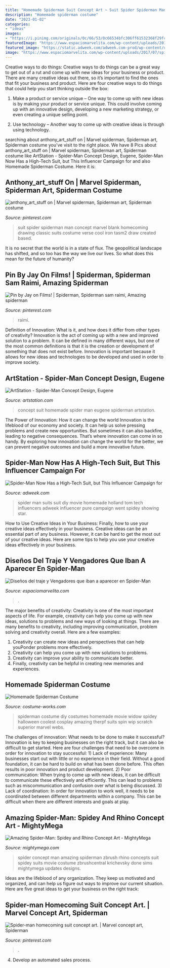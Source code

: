 ```yaml
---
title: "Homemade Spiderman Suit Concept Art ~ Suit Spider Spiderman Man Concept Marvel Blank Homecoming Drawing Classic Suits Costume Verse Cool Iron Tasm2 Draw Created Based"
description: "Homemade spiderman costume"
date: "2023-01-02"
categories:
- "ideas"
images:
- "https://i.pinimg.com/originals/0c/66/53/0c66534bfc306ff61532368f29fc9d4d.png"
featuredImage: "https://www.espaciomarvelita.com/wp-content/uploads/2017/07/spiderman-homecoming-1.jpg"
featured_image: "https://static.adweek.com/adweek.com-prod/wp-content/uploads/2017/06/spider-man-suits-hed-2017.jpg"
image: "https://www.espaciomarvelita.com/wp-content/uploads/2017/07/spiderman-homecoming-1.jpg"
---
```



Creative ways to do things:
Creative ways to do things can be a great way to get out of a rut and come up with new ideas for your business or product. There are many creative ideas out there, so it’s important to find the ones that fit your business and product. Here are four creative ways to do things that could help you start thinking outside the box:
1. Make a product or service unique – One way to come up with new ideas is by making your product or service unique. This could involve coming up with an innovative design, developing a new marketing strategy, or even creating a unique selling point.

2. Use technology – Another way to come up with creative ideas is through using technology.

	

		
searching about anthony_art_stuff on | Marvel spiderman, Spiderman art, Spiderman costume you've visit to the right place. We have 8 Pics about anthony_art_stuff on | Marvel spiderman, Spiderman art, Spiderman costume like ArtStation - Spider-Man Concept Design, Eugene, Spider-Man Now Has a High-Tech Suit, but This Influencer Campaign for and also Homemade Spiderman Costume. Here it is:
		
    
## Anthony_art_stuff On | Marvel Spiderman, Spiderman Art, Spiderman Costume

<img loading=lazy src="https://i.pinimg.com/originals/0c/66/53/0c66534bfc306ff61532368f29fc9d4d.png" onerror="this.onerror=null;this.src='https://tse1.mm.bing.net/th?id=OIP.UuARuNWvzzvHD9To3c7IpQHaKz&amp;pid=15.1';" alt="anthony_art_stuff on | Marvel spiderman, Spiderman art, Spiderman costume">

_Source: pinterest.com_

>suit spider spiderman man concept marvel blank homecoming drawing classic suits costume verse cool iron tasm2 draw created based. 

	

It is no secret that the world is in a state of flux. The geopolitical landscape has shifted, and so too has the way we live our lives. So what does this mean for the future of humanity? 

    
## Pin By Jay On Films! | Spiderman, Spiderman Sam Raimi, Amazing Spiderman

<img loading=lazy src="https://i.pinimg.com/736x/37/f9/d0/37f9d0c8cea6e2280d82bdf0b300f573.jpg" onerror="this.onerror=null;this.src='https://tse1.mm.bing.net/th?id=OIP.RGQ9FcWQ7V1gy9QvV2MixQHaJG&amp;pid=15.1';" alt="Pin by Jay on Films! | Spiderman, Spiderman sam raimi, Amazing spiderman">

_Source: pinterest.com_

>raimi. 

	

Definition of Innovation: What is it, and how does it differ from other types of creativity?
Innovation is the act of coming up with a new and improved solution to a problem. It can be defined in many different ways, but one of the most common definitions is that it is the creation or development of something that does not exist before. Innovation is important because it allows for new ideas and technologies to be developed and used in order to improve society.

    
## ArtStation - Spider-Man Concept Design, Eugene

<img loading=lazy src="https://cdnb.artstation.com/p/assets/images/images/032/968/323/large/eugene-soo-spiderman-homemade-suit-concept-design-001.jpg?1608019085" onerror="this.onerror=null;this.src='https://tse1.mm.bing.net/th?id=OIP.cjxSS203oK_QemdqMoiNsQHaFP&amp;pid=15.1';" alt="ArtStation - Spider-Man Concept Design, Eugene">

_Source: artstation.com_

>concept suit homemade spider man eugene spiderman artstation. 

	

The Power of Innovation: How it can change the world
Innovation is the lifeblood of our economy and society. It can help us solve pressing problems and create new opportunities. But sometimes it can also backfire, leading to negative consequences. That’s where innovation can come in so handy. By exploring how innovation can change the world for the better, we can prevent negative outcomes and build a more innovative future.

    
## Spider-Man Now Has A High-Tech Suit, But This Influencer Campaign For

<img loading=lazy src="https://static.adweek.com/adweek.com-prod/wp-content/uploads/2017/06/spider-man-suits-hed-2017.jpg" onerror="this.onerror=null;this.src='https://tse4.mm.bing.net/th?id=OIP.e5MiHytDG1s5MpIEVhbutwFhCw&amp;pid=15.1';" alt="Spider-Man Now Has a High-Tech Suit, but This Influencer Campaign for">

_Source: adweek.com_

>spider man suits suit diy movie homemade holland tom tech influencers adweek influencer pure campaign went spidey showing star. 

	

How to Use Creative Ideas in Your Business: Finally, how to use your creative ideas effectively in your business.
Creative ideas can be an essential part of any business. However, it can be hard to get the most out of your creative ideas. Here are some tips to help you use your creative ideas effectively in your business.

    
## Diseños Del Traje Y Vengadores Que Iban A Aparecer En Spider-Man

<img loading=lazy src="https://www.espaciomarvelita.com/wp-content/uploads/2017/07/spiderman-homecoming-1.jpg" onerror="this.onerror=null;this.src='https://tse2.mm.bing.net/th?id=OIP.qb5RlvQOVDB1j2ANLYhgBwHaK1&amp;pid=15.1';" alt="Diseños del traje y Vengadores que iban a aparecer en Spider-Man">

_Source: espaciomarvelita.com_

>. 

	

The major benefits of creativity:
Creativity is one of the most important aspects of life. For example, creativity can help you come up with new ideas, solutions to problems and new ways of looking at things. There are many benefits to creativity, including improving communication, problem solving and creativity overall. Here are a few examples:
1) Creativity can create new ideas and perspectives that can help youPonder problems more effectively.
2) Creativity can help you come up with new solutions to problems.
3) Creativity can improve your ability to communicate better.
4) Finally, creativity can be helpful in creating new memories and experiences.

    
## Homemade Spiderman Costume

<img loading=lazy src="http://photos.costume-works.com/full/spiderman9.jpg" onerror="this.onerror=null;this.src='https://tse1.mm.bing.net/th?id=OIP.js2hdPAfQ1M5768kNHAX4AHaMz&amp;pid=15.1';" alt="Homemade Spiderman Costume">

_Source: costume-works.com_

>spiderman costume diy costumes homemade movie widow spidey halloween coolest cosplay amazing therpf suits spin wip scratch superior marvel webs. 

	

The challenges of innovation: What needs to be done to make it successful?
Innovation is key to keeping businesses on the right track, but it can also be difficult to get started. Here are four challenges that need to be overcome in order for innovation to stay successful: 1) Lack of experience: Many businesses start out with little or no experience in their field. Without a good foundation, it can be hard to build on what has been done before. This often results in poor innovation and product development. 2) Poor communication: When trying to come up with new ideas, it can be difficult to communicate these effectively and efficiently. This can lead to problems such as miscommunication and confusion over what is being discussed. 3) Lack of coordination: In order for innovation to work well, it needs to be coordinated between different departments within a company. This can be difficult when there are different interests and goals at play.

    
## Amazing Spider-Man: Spidey And Rhino Concept Art - MightyMega

<img loading=lazy src="https://mightymega.com/wp-content/uploads/2014/05/amazing_spider_man_concept_art_krichevsky_5-620x413.jpg" onerror="this.onerror=null;this.src='https://tse4.mm.bing.net/th?id=OIP.Mmr6-bK1byWmnWzQdfOtJQHaE7&amp;pid=15.1';" alt="Amazing Spider-Man: Spidey and Rhino Concept Art - MightyMega">

_Source: mightymega.com_

>spider concept man amazing spiderman zbrush rhino concepts suit spidey suits movie costume zbrushcentral krichevsky done sims mightymega updates designs. 

	

Ideas are the lifeblood of any organization. They keep us motivated and organized, and can help us figure out ways to improve our current situation. Here are five great ideas to get your business on the right track: 

    
## Spider-man Homecoming Suit Concept Art. | Marvel Concept Art, Spiderman

<img loading=lazy src="https://i.pinimg.com/736x/e1/19/63/e11963a683bef18a93301e5be71dd97a.jpg" onerror="this.onerror=null;this.src='https://tse1.mm.bing.net/th?id=OIP._hMdvpv9Jdg9bnJyc05TQgHaKz&amp;pid=15.1';" alt="Spider-man homecoming suit concept art. | Marvel concept art, Spiderman">

_Source: pinterest.com_

>. 

	

4. Develop an automated sales process.

